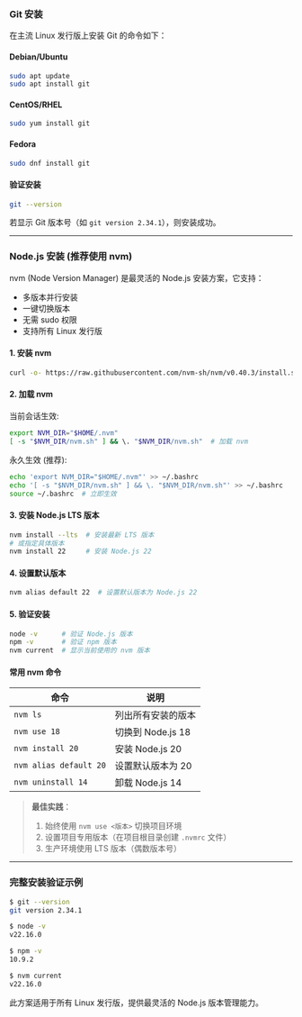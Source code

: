 ### Git 安装

在主流 Linux 发行版上安装 Git 的命令如下：

#### Debian/Ubuntu
```bash
sudo apt update
sudo apt install git
```

#### CentOS/RHEL
```bash
sudo yum install git
```

#### Fedora
```bash
sudo dnf install git
```

#### 验证安装
```bash
git --version
```
若显示 Git 版本号（如 `git version 2.34.1`），则安装成功。

---

### Node.js 安装 (推荐使用 nvm)

nvm (Node Version Manager) 是最灵活的 Node.js 安装方案，它支持：
- 多版本并行安装
- 一键切换版本
- 无需 sudo 权限
- 支持所有 Linux 发行版

#### 1. 安装 nvm
```bash
curl -o- https://raw.githubusercontent.com/nvm-sh/nvm/v0.40.3/install.sh | bash
```

#### 2. 加载 nvm
当前会话生效:
```bash
export NVM_DIR="$HOME/.nvm"
[ -s "$NVM_DIR/nvm.sh" ] && \. "$NVM_DIR/nvm.sh"  # 加载 nvm
```

永久生效 (推荐):
```bash
echo 'export NVM_DIR="$HOME/.nvm"' >> ~/.bashrc
echo '[ -s "$NVM_DIR/nvm.sh" ] && \. "$NVM_DIR/nvm.sh"' >> ~/.bashrc
source ~/.bashrc  # 立即生效
```

#### 3. 安装 Node.js LTS 版本
```bash
nvm install --lts  # 安装最新 LTS 版本
# 或指定具体版本
nvm install 22     # 安装 Node.js 22
```

#### 4. 设置默认版本
```bash
nvm alias default 22  # 设置默认版本为 Node.js 22
```

#### 5. 验证安装
```bash
node -v      # 验证 Node.js 版本
npm -v       # 验证 npm 版本
nvm current  # 显示当前使用的 nvm 版本
```

#### 常用 nvm 命令
| 命令 | 说明 |
|------|------|
| `nvm ls` | 列出所有安装的版本 |
| `nvm use 18` | 切换到 Node.js 18 |
| `nvm install 20` | 安装 Node.js 20 |
| `nvm alias default 20` | 设置默认版本为 20 |
| `nvm uninstall 14` | 卸载 Node.js 14 |

> **最佳实践**：
> 1. 始终使用 `nvm use <版本>` 切换项目环境
> 2. 设置项目专用版本（在项目根目录创建 `.nvmrc` 文件）
> 3. 生产环境使用 LTS 版本（偶数版本号）

---

### 完整安装验证示例
```bash
$ git --version
git version 2.34.1

$ node -v
v22.16.0

$ npm -v
10.9.2

$ nvm current
v22.16.0
```

此方案适用于所有 Linux 发行版，提供最灵活的 Node.js 版本管理能力。
